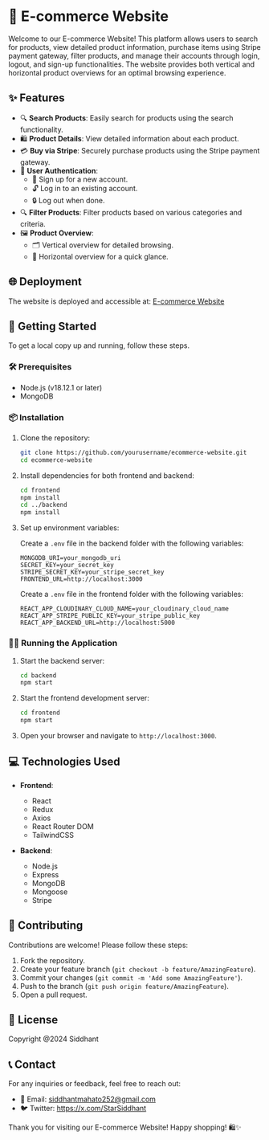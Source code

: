 # 🛒 E-commerce Website

Welcome to our E-commerce Website! This platform allows users to search for products, view detailed product information, purchase items using Stripe payment gateway, filter products, and manage their accounts through login, logout, and sign-up functionalities. The website provides both vertical and horizontal product overviews for an optimal browsing experience.

## ✨ Features

- 🔍 **Search Products**: Easily search for products using the search functionality.
- 🛍️ **Product Details**: View detailed information about each product.
- 💳 **Buy via Stripe**: Securely purchase products using the Stripe payment gateway.
- 🔐 **User Authentication**: 
  - 📝 Sign up for a new account.
  - 🔓 Log in to an existing account.
  - 🔒 Log out when done.
- 🔍 **Filter Products**: Filter products based on various categories and criteria.
- 🖼️ **Product Overview**: 
  - 🗂️ Vertical overview for detailed browsing.
  - 📜 Horizontal overview for a quick glance.

## 🌐 Deployment

The website is deployed and accessible at: [E-commerce Website](https://ecommerce-cyuv.onrender.com/)

## 🚀 Getting Started

To get a local copy up and running, follow these steps.

### 🛠️ Prerequisites

- Node.js (v18.12.1 or later)
- MongoDB

### 📦 Installation

1. Clone the repository:
    ```bash
    git clone https://github.com/yourusername/ecommerce-website.git
    cd ecommerce-website
    ```

2. Install dependencies for both frontend and backend:
    ```bash
    cd frontend
    npm install
    cd ../backend
    npm install
    ```

3. Set up environment variables:

   Create a `.env` file in the backend folder with the following variables:
    ```plaintext
    MONGODB_URI=your_mongodb_uri
    SECRET_KEY=your_secret_key
    STRIPE_SECRET_KEY=your_stripe_secret_key
    FRONTEND_URL=http://localhost:3000
    ```

   Create a `.env` file in the frontend folder with the following variables:
    ```plaintext
    REACT_APP_CLOUDINARY_CLOUD_NAME=your_cloudinary_cloud_name
    REACT_APP_STRIPE_PUBLIC_KEY=your_stripe_public_key
    REACT_APP_BACKEND_URL=http://localhost:5000
    ```

### 🏃‍♂️ Running the Application

1. Start the backend server:
    ```bash
    cd backend
    npm start
    ```

2. Start the frontend development server:
    ```bash
    cd frontend
    npm start
    ```

3. Open your browser and navigate to `http://localhost:3000`.

## 💻 Technologies Used

- **Frontend**:
  - React
  - Redux
  - Axios
  - React Router DOM
  - TailwindCSS

- **Backend**:
  - Node.js
  - Express
  - MongoDB
  - Mongoose
  - Stripe

## 🤝 Contributing

Contributions are welcome! Please follow these steps:

1. Fork the repository.
2. Create your feature branch (`git checkout -b feature/AmazingFeature`).
3. Commit your changes (`git commit -m 'Add some AmazingFeature'`).
4. Push to the branch (`git push origin feature/AmazingFeature`).
5. Open a pull request.

## 📄 License

Copyright @2024 Siddhant

## 📞 Contact

For any inquiries or feedback, feel free to reach out:

- 📧 Email: siddhantmahato252@gmail.com
- 🐦 Twitter: https://x.com/StarSiddhant
  
Thank you for visiting our E-commerce Website! Happy shopping! 🛍️✨
